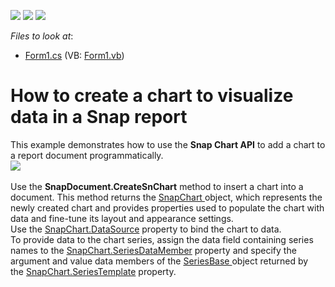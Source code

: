 <!-- default badges list -->
![](https://img.shields.io/endpoint?url=https://codecentral.devexpress.com/api/v1/VersionRange/128608593/17.2.3%2B)
[![](https://img.shields.io/badge/Open_in_DevExpress_Support_Center-FF7200?style=flat-square&logo=DevExpress&logoColor=white)](https://supportcenter.devexpress.com/ticket/details/T569171)
[![](https://img.shields.io/badge/📖_How_to_use_DevExpress_Examples-e9f6fc?style=flat-square)](https://docs.devexpress.com/GeneralInformation/403183)
<!-- default badges end -->
<!-- default file list -->
*Files to look at*:

* [Form1.cs](./CS/SnapChartAPI/Form1.cs) (VB: [Form1.vb](./VB/SnapChartAPI/Form1.vb))
<!-- default file list end -->
# How to create a chart to visualize data in a Snap report


This example demonstrates how to use the <strong>Snap Chart API</strong> to add a chart to a report document programmatically.<br><img src="https://raw.githubusercontent.com/DevExpress-Examples/how-to-create-a-chart-to-visualize-data-in-a-snap-report-t569171/17.2.3+/media/1416eeaf-8a9c-4d2d-a312-b25d3414283f.png"><br><br>Use the <strong>SnapDocument.CreateSnChart</strong> method to insert a chart into a document. This method returns the <a href="https://documentation.devexpress.com/WindowsForms/DevExpress.Snap.Core.API.SnapChart.class">SnapChart </a>object, which represents the newly created chart and provides properties used to populate the chart with data and fine-tune its layout and appearance settings.  <br>Use the <a href="https://documentation.devexpress.com/WindowsForms/DevExpress.Snap.Core.API.SnapChart.DataSource.property">SnapChart.DataSource</a> property to bind the chart to data.<br>To provide data to the chart series, assign the data field containing series names to the <a href="https://documentation.devexpress.com/WindowsForms/DevExpress.Snap.Core.API.SnapChart.SeriesDataMember.property">SnapChart.SeriesDataMember</a> property and specify the argument and value data members of the <a href="https://documentation.devexpress.com/CoreLibraries/DevExpress.XtraCharts.SeriesBase.class">SeriesBase </a>object returned by the <a href="https://documentation.devexpress.com/WindowsForms/DevExpress.Snap.Core.API.SnapChart.SeriesTemplate.property">SnapChart.SeriesTemplate</a> property.

<br/>


